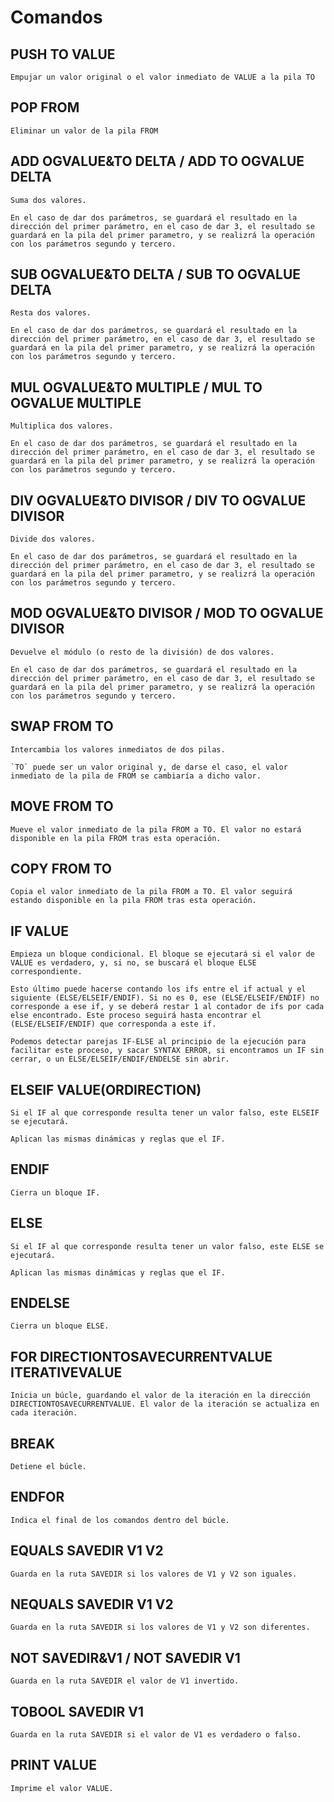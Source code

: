 # Comandos

## PUSH TO VALUE

    Empujar un valor original o el valor inmediato de VALUE a la pila TO

## POP FROM

    Eliminar un valor de la pila FROM

## ADD OGVALUE&TO DELTA / ADD TO OGVALUE DELTA

    Suma dos valores.

    En el caso de dar dos parámetros, se guardará el resultado en la dirección del primer parámetro, en el caso de dar 3, el resultado se guardará en la pila del primer parametro, y se realizrá la operación con los parámetros segundo y tercero.

## SUB OGVALUE&TO DELTA / SUB TO OGVALUE DELTA

    Resta dos valores.

    En el caso de dar dos parámetros, se guardará el resultado en la dirección del primer parámetro, en el caso de dar 3, el resultado se guardará en la pila del primer parametro, y se realizrá la operación con los parámetros segundo y tercero.

## MUL OGVALUE&TO MULTIPLE / MUL TO OGVALUE MULTIPLE

    Multiplica dos valores.

    En el caso de dar dos parámetros, se guardará el resultado en la dirección del primer parámetro, en el caso de dar 3, el resultado se guardará en la pila del primer parametro, y se realizrá la operación con los parámetros segundo y tercero.

## DIV OGVALUE&TO DIVISOR / DIV TO OGVALUE DIVISOR

    Divide dos valores.

    En el caso de dar dos parámetros, se guardará el resultado en la dirección del primer parámetro, en el caso de dar 3, el resultado se guardará en la pila del primer parametro, y se realizrá la operación con los parámetros segundo y tercero.

## MOD OGVALUE&TO DIVISOR / MOD TO OGVALUE DIVISOR

    Devuelve el módulo (o resto de la división) de dos valores.

    En el caso de dar dos parámetros, se guardará el resultado en la dirección del primer parámetro, en el caso de dar 3, el resultado se guardará en la pila del primer parametro, y se realizrá la operación con los parámetros segundo y tercero.

## SWAP FROM TO

    Intercambia los valores inmediatos de dos pilas.

    `TO` puede ser un valor original y, de darse el caso, el valor inmediato de la pila de FROM se cambiaría a dicho valor.

## MOVE FROM TO

    Mueve el valor inmediato de la pila FROM a TO. El valor no estará disponible en la pila FROM tras esta operación.

## COPY FROM TO

    Copia el valor inmediato de la pila FROM a TO. El valor seguirá estando disponible en la pila FROM tras esta operación.

## IF VALUE

    Empieza un bloque condicional. El bloque se ejecutará si el valor de VALUE es verdadero, y, si no, se buscará el bloque ELSE correspondiente.

    Esto último puede hacerse contando los ifs entre el if actual y el siguiente (ELSE/ELSEIF/ENDIF). Si no es 0, ese (ELSE/ELSEIF/ENDIF) no corresponde a ese if, y se deberá restar 1 al contador de ifs por cada else encontrado. Este proceso seguirá hasta encontrar el (ELSE/ELSEIF/ENDIF) que corresponda a este if.

    Podemos detectar parejas IF-ELSE al principio de la ejecución para facilitar este proceso, y sacar SYNTAX ERROR, si encontramos un IF sin cerrar, o un ELSE/ELSEIF/ENDIF/ENDELSE sin abrir.

## ELSEIF VALUE(ORDIRECTION)

    Si el IF al que corresponde resulta tener un valor falso, este ELSEIF se ejecutará.

    Aplican las mismas dinámicas y reglas que el IF.

## ENDIF

    Cierra un bloque IF.

## ELSE

    Si el IF al que corresponde resulta tener un valor falso, este ELSE se ejecutará.

    Aplican las mismas dinámicas y reglas que el IF.

## ENDELSE

    Cierra un bloque ELSE.

## FOR DIRECTIONTOSAVECURRENTVALUE ITERATIVEVALUE

    Inicia un búcle, guardando el valor de la iteración en la dirección DIRECTIONTOSAVECURRENTVALUE. El valor de la iteración se actualiza en cada iteración.

## BREAK

    Detiene el búcle.

## ENDFOR

    Indica el final de los comandos dentro del búcle.

## EQUALS SAVEDIR V1 V2

    Guarda en la ruta SAVEDIR si los valores de V1 y V2 son iguales.

## NEQUALS SAVEDIR V1 V2

    Guarda en la ruta SAVEDIR si los valores de V1 y V2 son diferentes.

## NOT SAVEDIR&V1 / NOT SAVEDIR V1

    Guarda en la ruta SAVEDIR el valor de V1 invertido.

## TOBOOL SAVEDIR V1

    Guarda en la ruta SAVEDIR si el valor de V1 es verdadero o falso.

## PRINT VALUE

    Imprime el valor VALUE.
